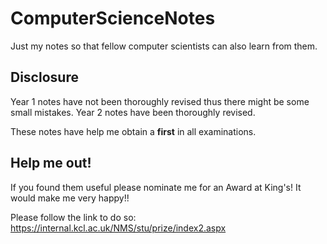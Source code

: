 # ComputerScienceNotes
Just my notes so that fellow computer scientists can also learn from them.

## Disclosure
Year 1 notes have not been thoroughly revised thus there might be some small mistakes. Year 2 notes have been thoroughly revised.

These notes have help me obtain a **first** in all examinations. 

## Help me out!
If you found them useful please nominate me for an Award at King's! It would make me very happy!!

Please follow the link to do so: https://internal.kcl.ac.uk/NMS/stu/prize/index2.aspx
